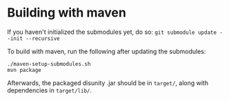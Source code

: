 Building with maven
=================

If you haven't initialized the submodules yet, do so: `git submodule update --init --recursive`

To build with maven, run the following after updating the submodules:

```
./maven-setup-submodules.sh
mvn package
```

Afterwards, the packaged disunity .jar should be in `target/`, along with dependencies in `target/lib/`.
